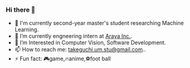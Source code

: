 ### Hi there 👋

<!--
<p><img align="right" width="35%" src="https://github-readme-stats.vercel.app/api/top-langs?username=ta-ke-inf&theme=onedark&show_icons=true&locale=en&layout=compact"/></p>
-->
- 🤖 I'm currently second-year master's student researching Machine Learning.
- 🔭 I’m currently engneering intern at [Araya Inc.](https://www.araya.org/).
- 🌱 I’m Interested in Computer Vision, Software Development.
- 📫 How to reach me: takeguchi.um.stu@gmail.com..
- ⚡ Fun fact: 🎮game,🔥anime,⚽foot ball
